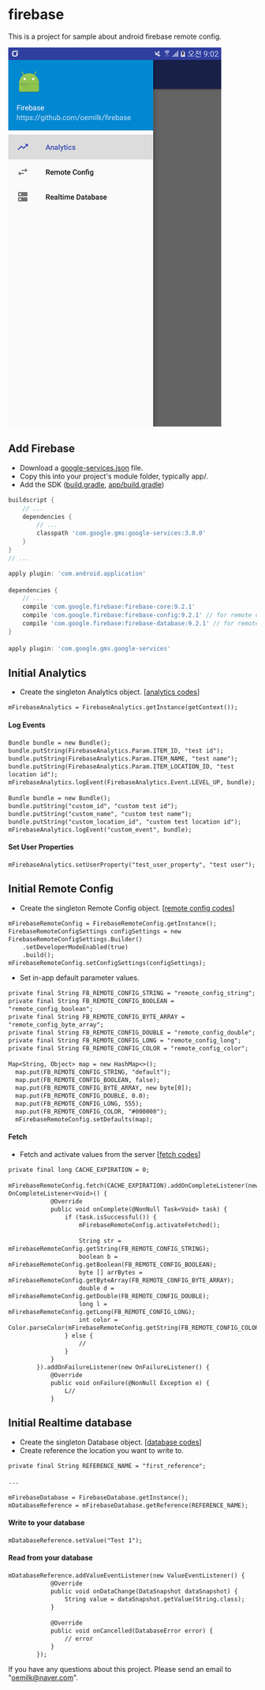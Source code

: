
firebase
====================

This is a project for sample about android firebase remote config.

![alt tag](https://github.com/oemilk/images/blob/master/firebase_screenshot_01.png)

## Add Firebase

- Download a [google-services.json] file.
- Copy this into your project's module folder, typically app/.
- Add the SDK ([build.gradle], [app/build.gradle])

```build.gradle
buildscript {
    // ...
    dependencies {
        // ...
        classpath 'com.google.gms:google-services:3.0.0'
    }
}
// ...
```

```app/build.gradle
apply plugin: 'com.android.application'

dependencies {
    // ...
    compile 'com.google.firebase:firebase-core:9.2.1'
    compile 'com.google.firebase:firebase-config:9.2.1' // for remote config
    compile 'com.google.firebase:firebase-database:9.2.1' // for remote database
}

apply plugin: 'com.google.gms.google-services'
```

## Initial Analytics

- Create the singleton Analytics object. [[analytics codes]]

```Analytics_Object
mFirebaseAnalytics = FirebaseAnalytics.getInstance(getContext());
```

#### Log Events

```Log_evnets
Bundle bundle = new Bundle();
bundle.putString(FirebaseAnalytics.Param.ITEM_ID, "test id");
bundle.putString(FirebaseAnalytics.Param.ITEM_NAME, "test name");
bundle.putString(FirebaseAnalytics.Param.ITEM_LOCATION_ID, "test location id");
mFirebaseAnalytics.logEvent(FirebaseAnalytics.Event.LEVEL_UP, bundle);

Bundle bundle = new Bundle();
bundle.putString("custom_id", "custom test id");
bundle.putString("custom_name", "custom test name");
bundle.putString("custom_location_id", "custom test location id");
mFirebaseAnalytics.logEvent("custom_event", bundle);
```

#### Set User Properties

```Set_user_properties
mFirebaseAnalytics.setUserProperty("test_user_property", "test user");
```

## Initial Remote Config

- Create the singleton Remote Config object. [[remote config codes]]

```RemoteConfig_Object
mFirebaseRemoteConfig = FirebaseRemoteConfig.getInstance();
FirebaseRemoteConfigSettings configSettings = new FirebaseRemoteConfigSettings.Builder()
	.setDeveloperModeEnabled(true)
	.build();
mFirebaseRemoteConfig.setConfigSettings(configSettings);
```
- Set in-app default parameter values.

```Default_parameter
private final String FB_REMOTE_CONFIG_STRING = "remote_config_string";
private final String FB_REMOTE_CONFIG_BOOLEAN = "remote_config_boolean";
private final String FB_REMOTE_CONFIG_BYTE_ARRAY = "remote_config_byte_array";
private final String FB_REMOTE_CONFIG_DOUBLE = "remote_config_double";
private final String FB_REMOTE_CONFIG_LONG = "remote_config_long";
private final String FB_REMOTE_CONFIG_COLOR = "remote_config_color";

Map<String, Object> map = new HashMap<>();
  map.put(FB_REMOTE_CONFIG_STRING, "default");
  map.put(FB_REMOTE_CONFIG_BOOLEAN, false);
  map.put(FB_REMOTE_CONFIG_BYTE_ARRAY, new byte[0]);
  map.put(FB_REMOTE_CONFIG_DOUBLE, 0.0);
  map.put(FB_REMOTE_CONFIG_LONG, 555);
  map.put(FB_REMOTE_CONFIG_COLOR, "#000000");
  mFirebaseRemoteConfig.setDefaults(map);
```

#### Fetch

- Fetch and activate values from the server [[fetch codes]]

```Fetch
private final long CACHE_EXPIRATION = 0;

mFirebaseRemoteConfig.fetch(CACHE_EXPIRATION).addOnCompleteListener(new OnCompleteListener<Void>() {
			@Override
			public void onComplete(@NonNull Task<Void> task) {
				if (task.isSuccessful()) {
					mFirebaseRemoteConfig.activateFetched();

					String str = mFirebaseRemoteConfig.getString(FB_REMOTE_CONFIG_STRING);
					boolean b = mFirebaseRemoteConfig.getBoolean(FB_REMOTE_CONFIG_BOOLEAN);
					byte [] arrBytes = mFirebaseRemoteConfig.getByteArray(FB_REMOTE_CONFIG_BYTE_ARRAY);
					double d = mFirebaseRemoteConfig.getDouble(FB_REMOTE_CONFIG_DOUBLE);
					long l = mFirebaseRemoteConfig.getLong(FB_REMOTE_CONFIG_LONG);
					int color = Color.parseColor(mFirebaseRemoteConfig.getString(FB_REMOTE_CONFIG_COLOR));
				} else {
					//
				}
			}
		}).addOnFailureListener(new OnFailureListener() {
			@Override
			public void onFailure(@NonNull Exception e) {
				L//
			}
```

## Initial Realtime database

- Create the singleton Database object. [[database codes]]
- Create reference the location you want to write to.

```Database_Object
private final String REFERENCE_NAME = "first_reference";

...

mFirebaseDatabase = FirebaseDatabase.getInstance();
mDatabaseReference = mFirebaseDatabase.getReference(REFERENCE_NAME);
```

#### Write to your database

```Write
mDatabaseReference.setValue("Test 1");
```

#### Read from your database

```Read
mDatabaseReference.addValueEventListener(new ValueEventListener() {
			@Override
			public void onDataChange(DataSnapshot dataSnapshot) {
				String value = dataSnapshot.getValue(String.class);
			}

			@Override
			public void onCancelled(DatabaseError error) {
				// error
			}
		});
```

If you have any questions about this project.
Please send an email to "oemilk@naver.com".

[google-services.json]: https://support.google.com/firebase/answer/
[build.gradle]: https://github.com/oemilk/firebase/blob/master/build.gradle
[app/build.gradle]: https://github.com/oemilk/firebase/blob/master/app/build.gradle
[remote config codes]: https://github.com/oemilk/firebase/blob/master/app/src/main/java/com/sh/firebase/RemoteConfigFragment.java#L64-L77
[fetch codes]: https://github.com/oemilk/firebase/blob/master/app/src/main/java/com/sh/firebase/RemoteConfigFragment.java#L80-L115
[analytics codes]: https://github.com/oemilk/firebase/blob/0c0b2ca4283a9867ffdefb0a62c99d39569391be/app/src/main/java/com/sh/firebase/AnalyticsFragment.java#L46-L48
[log events]: https://github.com/oemilk/firebase/blob/0c0b2ca4283a9867ffdefb0a62c99d39569391be/app/src/main/java/com/sh/firebase/AnalyticsFragment.java#L54-L68
[set user properties]: https://github.com/oemilk/firebase/blob/0c0b2ca4283a9867ffdefb0a62c99d39569391be/app/src/main/java/com/sh/firebase/AnalyticsFragment.java#L50-L52
[database codes]: https://github.com/oemilk/firebase/blob/656340563ac64f52c1998e783d78160d18f67ff7/app/src/main/java/com/sh/firebase/RealtimeDatabaseFragment.java#L53-L56
